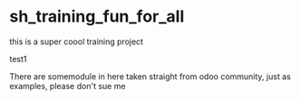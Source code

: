 # sh_training_fun_for_all
this is a super coool training project 

test1

There are somemodule in here taken straight from odoo community, just as examples, please don't sue me
